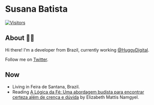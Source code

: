 # Susana Batista

[![Visitors](https://visitor-badge.glitch.me/badge?page_id=github/susanabatistas)](https://github.com/susanabatistas)

## About :woman_technologist:

Hi there! I'm a developer from Brazil, currently working [@HuggyDigital](https://github.com/HuggyDigital).

Follow me on [Twitter](https://twitter.com/susanabatistas).

## Now

- Living in Feira de Santana, Brazil.
- Reading [A Lógica da Fé: Uma abordagem budista para encontrar certeza além de crença e dúvida](https://www.goodreads.com/book/show/52716653-a-l-gica-da-f) by Elizabeth Mattis Namgyel.

